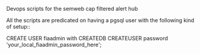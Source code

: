 

Devops scripts for the semweb cap filtered alert hub


All the scripts are predicated on having a pgsql user with the following kind of setup::

CREATE USER fiaadmin with CREATEDB CREATEUSER password 'your_local_fiaadmin_password_here';

